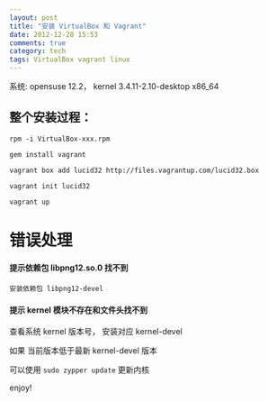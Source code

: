 ```yaml
---
layout: post
title: "安装 VirtualBox 和 Vagrant"
date: 2012-12-28 15:53
comments: true
category: tech
tags: VirtualBox vagrant linux
---
```


系统: opensuse 12.2， kernel 3.4.11-2.10-desktop x86_64

## 整个安装过程：

<!--more-->

    rpm -i VirtualBox-xxx.rpm

    gem install vagrant

    vagrant box add lucid32 http://files.vagrantup.com/lucid32.box

    vagrant init lucid32

    vagrant up

# 错误处理 #

#### 提示依赖包 libpng12.so.0 找不到

    安装依赖包 libpng12-devel

#### 提示 kernel 模块不存在和文件头找不到

查看系统 kernel 版本号， 安装对应 kernel-devel

如果 当前版本低于最新 kernel-devel 版本

可以使用 `sudo zypper update` 更新内核

enjoy!


